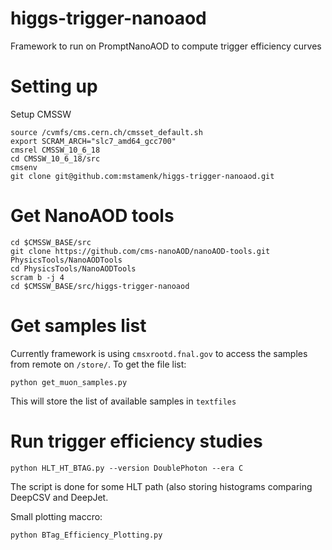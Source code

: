 # higgs-trigger-nanoaod
Framework to run on PromptNanoAOD to compute trigger efficiency curves

# Setting up
Setup CMSSW
```
source /cvmfs/cms.cern.ch/cmsset_default.sh
export SCRAM_ARCH="slc7_amd64_gcc700"
cmsrel CMSSW_10_6_18
cd CMSSW_10_6_18/src
cmsenv
git clone git@github.com:mstamenk/higgs-trigger-nanoaod.git
```

# Get NanoAOD tools
```
cd $CMSSW_BASE/src
git clone https://github.com/cms-nanoAOD/nanoAOD-tools.git PhysicsTools/NanoAODTools
cd PhysicsTools/NanoAODTools
scram b -j 4
cd $CMSSW_BASE/src/higgs-trigger-nanoaod
```

# Get samples list
Currently framework is using `cmsxrootd.fnal.gov` to access the samples from remote on `/store/`. To get the file list:
```
python get_muon_samples.py
```

This will store the list of available samples in `textfiles`

# Run trigger efficiency studies
```
python HLT_HT_BTAG.py --version DoublePhoton --era C
```
The script is done for some HLT path (also storing histograms comparing DeepCSV and DeepJet.

Small plotting maccro:
```
python BTag_Efficiency_Plotting.py
```



